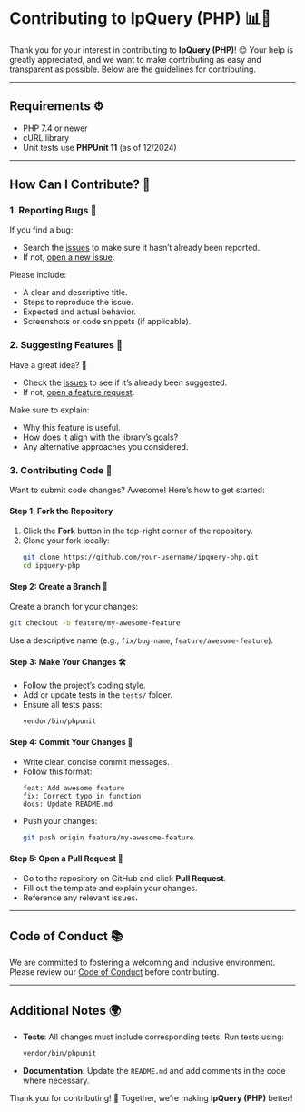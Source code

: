 # Contributing to IpQuery (PHP) 📊🔧

Thank you for your interest in contributing to **IpQuery (PHP)**! 😊 Your help is greatly appreciated, and we want to make contributing as easy and transparent as possible. Below are the guidelines for contributing.

---

## Requirements ⚙️

-   PHP 7.4 or newer
-   cURL library
-   Unit tests use **PHPUnit 11** (as of 12/2024)

---

## How Can I Contribute? 🚀

### 1. Reporting Bugs 🐛

If you find a bug:

-   Search the [issues](https://github.com/guibranco/ipquery-php/issues) to make sure it hasn’t already been reported.
-   If not, [open a new issue](https://github.com/guibranco/ipquery-php/issues/new).

Please include:

-   A clear and descriptive title.
-   Steps to reproduce the issue.
-   Expected and actual behavior.
-   Screenshots or code snippets (if applicable).

### 2. Suggesting Features 🔄

Have a great idea? 🌟

-   Check the [issues](https://github.com/guibranco/ipquery-php/issues) to see if it’s already been suggested.
-   If not, [open a feature request](https://github.com/guibranco/ipquery-php/issues/new).

Make sure to explain:

-   Why this feature is useful.
-   How does it align with the library’s goals?
-   Any alternative approaches you considered.

### 3. Contributing Code 🔧

Want to submit code changes? Awesome! Here’s how to get started:

#### Step 1: Fork the Repository

1. Click the **Fork** button in the top-right corner of the repository.
2. Clone your fork locally:
    ```bash
    git clone https://github.com/your-username/ipquery-php.git
    cd ipquery-php
    ```

#### Step 2: Create a Branch 🌿

Create a branch for your changes:

```bash
git checkout -b feature/my-awesome-feature
```

Use a descriptive name (e.g., `fix/bug-name`, `feature/awesome-feature`).

#### Step 3: Make Your Changes 🛠️

-   Follow the project’s coding style.
-   Add or update tests in the `tests/` folder.
-   Ensure all tests pass:
    ```bash
    vendor/bin/phpunit
    ```

#### Step 4: Commit Your Changes 🔖

-   Write clear, concise commit messages.
-   Follow this format:
    ```
    feat: Add awesome feature
    fix: Correct typo in function
    docs: Update README.md
    ```
-   Push your changes:
    ```bash
    git push origin feature/my-awesome-feature
    ```

#### Step 5: Open a Pull Request 🎉

-   Go to the repository on GitHub and click **Pull Request**.
-   Fill out the template and explain your changes.
-   Reference any relevant issues.

---

## Code of Conduct 📚

We are committed to fostering a welcoming and inclusive environment. Please review our [Code of Conduct](https://github.com/guibranco/.github/blob/main/CODE_OF_CONDUCT.md) before contributing.

---

## Additional Notes 🌍

-   **Tests**: All changes must include corresponding tests. Run tests using:
    ```bash
    vendor/bin/phpunit
    ```
-   **Documentation**: Update the `README.md` and add comments in the code where necessary.

Thank you for contributing! 🌟 Together, we’re making **IpQuery (PHP)** better!
